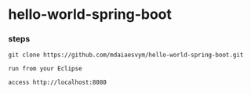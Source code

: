 # hello-world-spring-boot

### steps

```
git clone https://github.com/mdaiaesvym/hello-world-spring-boot.git
```

```
run from your Eclipse
```

```
access http://localhost:8080
```
